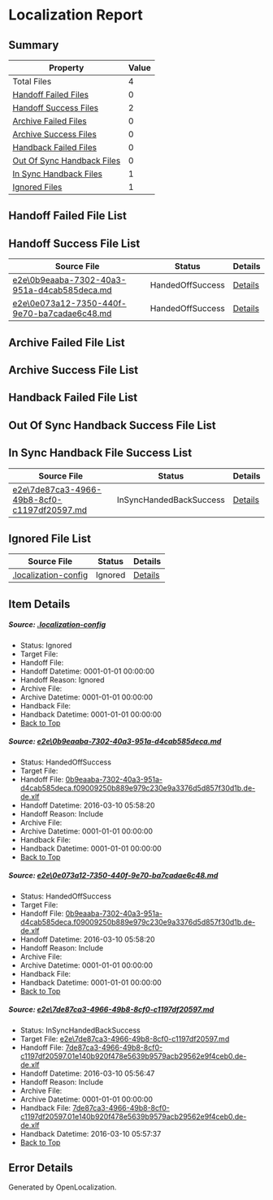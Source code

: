 # <a name='report-top'></a> Localization Report

## Summary
 Property | Value 
 -------- | ----- 
 Total Files | 4
[ Handoff Failed Files ](#handoff-failed-list)| 0
[ Handoff Success Files ](#handoff-success-list)| 2
[ Archive Failed Files ](#archive-failed-list)| 0
[ Archive Success Files ](#archive-success-list)| 0
[ Handback Failed Files ](#handback-failed-list)| 0
[ Out Of Sync Handback Files ](#outofsync-handback-success-list)| 0
[ In Sync Handback Files ](#insync-handback-success-list)| 1
[ Ignored Files ](#ignored-list)| 1

## <a name='handoff-failed-list'></a> Handoff Failed File List

## <a name='handoff-success-list'></a> Handoff Success File List
 Source File | Status | Details 
 ----------- | ------ | ------- 
 [e2e\0b9eaaba-7302-40a3-951a-d4cab585deca.md](https://github.com/OpenLocalizationTest/oltest/blob/95b9fc58041d89683a5873f1a36c01ca9181a118/e2e/0b9eaaba-7302-40a3-951a-d4cab585deca.md) | HandedOffSuccess | [Details](#0976cbe1865c22f9910ce161ef7b98ae478e66831)
 [e2e\0e073a12-7350-440f-9e70-ba7cadae6c48.md](https://github.com/OpenLocalizationTest/oltest/blob/95b9fc58041d89683a5873f1a36c01ca9181a118/e2e/0e073a12-7350-440f-9e70-ba7cadae6c48.md) | HandedOffSuccess | [Details](#0976cbe1865c22f9910ce161ef7b98ae478e66832)

## <a name='archive-failed-list'></a> Archive Failed File List

## <a name='archive-success-list'></a> Archive Success File List

## <a name='handback-failed-list'></a> Handback Failed File List

## <a name='outofsync-handback-success-list'></a> Out Of Sync Handback Success File List

## <a name='insync-handback-success-list'></a> In Sync Handback File Success List
 Source File | Status | Details 
 ----------- | ------ | ------- 
 [e2e\7de87ca3-4966-49b8-8cf0-c1197df20597.md](https://github.com/OpenLocalizationTest/oltest/blob/efb15430d836f4cc856811f6796018cc2ae1d0e5/e2e/7de87ca3-4966-49b8-8cf0-c1197df20597.md) | InSyncHandedBackSuccess | [Details](#6565ecac99a2f21d79633486b56bdb368868a9e43)

## <a name='ignored-list'></a> Ignored File List
 Source File | Status | Details 
 ----------- | ------ | ------- 
 [.localization-config](https://github.com/OpenLocalizationTest/oltest/blob/95b9fc58041d89683a5873f1a36c01ca9181a118/.localization-config) | Ignored | [Details](#66aca4b1c2f43b14ec41e0e427345df94af1d5e10)

## Item Details
##### <a name='66aca4b1c2f43b14ec41e0e427345df94af1d5e10'></a> Source: [.localization-config](https://github.com/OpenLocalizationTest/oltest/blob/95b9fc58041d89683a5873f1a36c01ca9181a118/.localization-config)
* Status: Ignored
* Target File: 
* Handoff File: 
* Handoff Datetime: 0001-01-01 00:00:00
* Handoff Reason: Ignored
* Archive File: 
* Archive Datetime: 0001-01-01 00:00:00
* Handback File: 
* Handback Datetime: 0001-01-01 00:00:00
* [Back to Top](#report-top)

##### <a name='0976cbe1865c22f9910ce161ef7b98ae478e66831'></a> Source: [e2e\0b9eaaba-7302-40a3-951a-d4cab585deca.md](https://github.com/OpenLocalizationTest/oltest/blob/95b9fc58041d89683a5873f1a36c01ca9181a118/e2e/0b9eaaba-7302-40a3-951a-d4cab585deca.md)
* Status: HandedOffSuccess
* Target File: 
* Handoff File: [0b9eaaba-7302-40a3-951a-d4cab585deca.f09009250b889e979c230e9a3376d5d857f30d1b.de-de.xlf](https://github.com/OpenLocalizationTestOrg/olhandoff/blob/d56ecae6ba9ae116615e3d15949ab52a9e1c9d77/ol-handoff/OpenLocalizationTestOrg/oltest.de-de/xinjiang/ht/0b9eaaba-7302-40a3-951a-d4cab585deca.f09009250b889e979c230e9a3376d5d857f30d1b.de-de.xlf)
* Handoff Datetime: 2016-03-10 05:58:20
* Handoff Reason: Include
* Archive File: 
* Archive Datetime: 0001-01-01 00:00:00
* Handback File: 
* Handback Datetime: 0001-01-01 00:00:00
* [Back to Top](#report-top)

##### <a name='0976cbe1865c22f9910ce161ef7b98ae478e66832'></a> Source: [e2e\0e073a12-7350-440f-9e70-ba7cadae6c48.md](https://github.com/OpenLocalizationTest/oltest/blob/95b9fc58041d89683a5873f1a36c01ca9181a118/e2e/0e073a12-7350-440f-9e70-ba7cadae6c48.md)
* Status: HandedOffSuccess
* Target File: 
* Handoff File: [0b9eaaba-7302-40a3-951a-d4cab585deca.f09009250b889e979c230e9a3376d5d857f30d1b.de-de.xlf](https://github.com/OpenLocalizationTestOrg/olhandoff/blob/d56ecae6ba9ae116615e3d15949ab52a9e1c9d77/ol-handoff/OpenLocalizationTestOrg/oltest.de-de/xinjiang/ht/0b9eaaba-7302-40a3-951a-d4cab585deca.f09009250b889e979c230e9a3376d5d857f30d1b.de-de.xlf)
* Handoff Datetime: 2016-03-10 05:58:20
* Handoff Reason: Include
* Archive File: 
* Archive Datetime: 0001-01-01 00:00:00
* Handback File: 
* Handback Datetime: 0001-01-01 00:00:00
* [Back to Top](#report-top)

##### <a name='6565ecac99a2f21d79633486b56bdb368868a9e43'></a> Source: [e2e\7de87ca3-4966-49b8-8cf0-c1197df20597.md](https://github.com/OpenLocalizationTest/oltest/blob/efb15430d836f4cc856811f6796018cc2ae1d0e5/e2e/7de87ca3-4966-49b8-8cf0-c1197df20597.md)
* Status: InSyncHandedBackSuccess
* Target File: [e2e\7de87ca3-4966-49b8-8cf0-c1197df20597.md](https://github.com/OpenLocalizationTestOrg/oltest.de-de/blob/d1417e0f69e3d0a2c47a43a40b5795e3cdcf381b/e2e/7de87ca3-4966-49b8-8cf0-c1197df20597.md)
* Handoff File: [7de87ca3-4966-49b8-8cf0-c1197df20597.01e140b920f478e5639b9579acb29562e9f4ceb0.de-de.xlf](https://github.com/OpenLocalizationTestOrg/olhandoff/blob/a8918e3db6871511f0f2679a16af87c18c26bc5c/ol-handoff/OpenLocalizationTestOrg/oltest.de-de/xinjiang/ht/7de87ca3-4966-49b8-8cf0-c1197df20597.01e140b920f478e5639b9579acb29562e9f4ceb0.de-de.xlf)
* Handoff Datetime: 2016-03-10 05:56:47
* Handoff Reason: Include
* Archive File: 
* Archive Datetime: 0001-01-01 00:00:00
* Handback File: [7de87ca3-4966-49b8-8cf0-c1197df20597.01e140b920f478e5639b9579acb29562e9f4ceb0.de-de.xlf](https://github.com/OpenLocalizationTestOrg/olhandback/blob/299a474dbf53662452e6fe436052fc753863c93e/ol-handback/OpenLocalizationTestOrg/oltest.de-de/xinjiang/ht/7de87ca3-4966-49b8-8cf0-c1197df20597.01e140b920f478e5639b9579acb29562e9f4ceb0.de-de.xlf)
* Handback Datetime: 2016-03-10 05:57:37
* [Back to Top](#report-top)


## Error Details

Generated by OpenLocalization.
